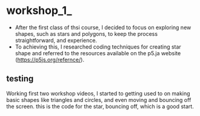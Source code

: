 # workshop_1_

* After the first class of thsi course, I decided to focus on exploring new shapes, such as stars and polygons, to keep the process straightforward, and experience. 
* To achieving this, I researched coding techniques for creating star shape and referred to the resources available on the p5.ja website (https://p5js.org/refernce/).

## testing

Working first two workshop videos, I started to getting used to on making basic shapes like triangles and circles, and even moving and bouncing off the screen.
this is the code for the star, bouncing off, which is a good start. 
